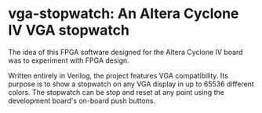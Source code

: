 # vga-stopwatch: An Altera Cyclone IV VGA stopwatch

The idea of this FPGA software designed for the Altera Cyclone IV board was to experiment with FPGA design. 

Written entirely in Verilog, the project features VGA compatibility. Its purpose is to show a stopwatch on any VGA display in up to 65536 different colors. The stopwatch can be stop and reset at any point using the development board's on-board push buttons.
